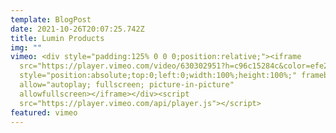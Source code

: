 ```yaml
---
template: BlogPost
date: 2021-10-26T20:07:25.742Z
title: Lumin Products
img: ""
vimeo: <div style="padding:125% 0 0 0;position:relative;"><iframe
  src="https://player.vimeo.com/video/630302951?h=c96c15284c&color=efe200&title=0&byline=0&portrait=0"
  style="position:absolute;top:0;left:0;width:100%;height:100%;" frameborder="0"
  allow="autoplay; fullscreen; picture-in-picture"
  allowfullscreen></iframe></div><script
  src="https://player.vimeo.com/api/player.js"></script>
featured: vimeo
---
```

